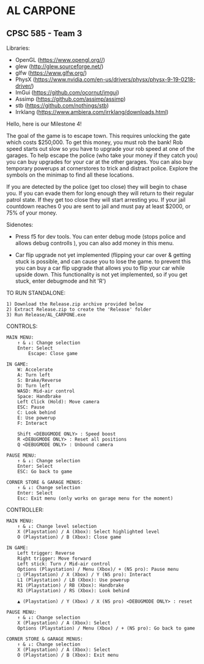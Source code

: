 # AL CARPONE
## CPSC 585 - Team 3


Libraries:
- OpenGL (https://www.opengl.org//)
- glew (http://glew.sourceforge.net/)
- glfw (https://www.glfw.org/)
- PhysX (https://www.nvidia.com/en-us/drivers/physx/physx-9-19-0218-driver/)
- ImGui (https://github.com/ocornut/imgui)
- Assimp (https://github.com/assimp/assimp)
- stb (https://github.com/nothings/stb)
- Irrklang (https://www.ambiera.com/irrklang/downloads.html)

Hello, here is our Milestone 4!

The goal of the game is to escape town. This requires unlocking the gate which costs $250,000. To get this money, you must rob the bank! Rob speed starts out slow so you have to upgrade your rob speed at one of the garages. To help escape the police (who take your money if they catch you) you can buy upgrades for your car at the other garages. You can also buy temporary powerups at cornerstores to trick and distract police. Explore the symbols on the minimap to find all these locations. 


If you are detected by the police (get too close) they will begin to chase you. If you can evade them for long enough they will return to their regular patrol state. If they get too close they will start arresting you. If your jail countdown reaches 0 you are sent to jail and must pay at least $2000, or 75% of your money.

Sidenotes: 
-	Press f5 for dev tools. You can enter debug mode (stops police and allows debug controlls <see Controls>), you can also add money in this menu.

-	Car flip upgrade not yet implemented (flipping your car over & getting stuck is possible, and can cause you to lose the game. to prevent this you can
	buy a car flip upgrade that allows you to flip your car while upside down. This functionality is not yet implemented, so if you get stuck, enter debugmode 
	and hit 'R')


TO RUN STANDALONE:

	1) Download the Release.zip archive provided below
	2) Extract Release.zip to create the 'Release' folder
	3) Run Release/AL_CARPONE.exe
	
CONTROLS:

	MAIN MENU:
		↑ & ↓: Change selection
		Enter: Select
	        Escape: Close game

	IN GAME:
		W: Accelerate
		A: Turn left
		S: Brake/Reverse
		D: Turn left
		WASD: Mid-air control
		Space: Handbrake
		Left Click (Hold): Move camera
		ESC: Pause
		C: Look behind
		E: Use powerup
		F: Interact
	
		Shift <DEBUGMODE ONLY> : Speed boost
		R <DEBUGMODE ONLY> : Reset all positions
		Q <DEBUGMODE ONLY> : Unbound camera
		
	PAUSE MENU:
		↑ & ↓: Change selection
		Enter: Select
		ESC: Go back to game
	
	CORNER STORE & GARAGE MENUS:
		↑ & ↓: Change selection
		Enter: Select
		Esc: Exit menu (only works on garage menu for the moment)

CONTROLLER:

	MAIN MENU:
		↑ & ↓: Change level selection
		X (Playstation) / A (Xbox): Select highlighted level
		O (Playstation) / B (Xbox): Close game
	
	IN GAME:
		Left trigger: Reverse
		Right trigger: Move forward
		Left stick: Turn / Mid-air control
		Options (Playstation) / Menu (Xbox)/ + (NS pro): Pause menu
		□ (Playstation) / X (Xbox) / Y (NS pro): Interact
		L1 (Playstation) / LB (Xbox): Use powerup
		R1 (Playstation) / RB (Xbox): Handbrake
		R3 (Playstation) / RS (Xbox): Look behind
	
		▲ (Playstation) / Y (Xbox) / X (NS pro) <DEBUGMODE ONLY> : reset
	
	PAUSE MENU:
		↑ & ↓: Change selection
		X (Playstation) / A (Xbox): Select
		Options (Playstation) / Menu (Xbox) / + (NS pro): Go back to game
	
	CORNER STORE & GARAGE MENUS:
		↑ & ↓: Change selection
		X (Playstation) / A (Xbox): Select
		O (Playstation) / B (Xbox): Exit menu
		
	
